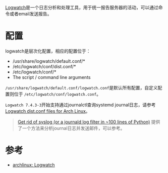 [Logwatch](http://www.logwatch.org/)是一个日志分析和处理工具，用于统一报告服务器的活动，可以通过命令或者email发送报告。

# 配置

logwatch是层次化配置，相应的配置位于：

* /usr/share/logwatch/default.conf/*
* /etc/logwatch/conf/dist.conf/*
* /etc/logwatch/conf/*
* The script / command line arguments

`/usr/share/logwatch/default.conf/logwatch.conf`是默认所有配置，自定义配置则位于 `/etc/logwatch/conf/logwatch.conf`。

`Logwatch 7.4.3-3`开始支持通过journalctl查询systemd journal日志，请参考 [Logwatch dist.conf files for Arch Linux](https://bbs.archlinux.org/viewtopic.php?id=227516)。

> [Get rid of syslog (or a journald log filter in ~100 lines of Python)](https://tim.siosm.fr/blog/2014/02/24/journald-log-scanner-python/) 提供了一个方法来分析journal日志并发送邮件，可以参考。

# 参考

* [archlinux: Logwatch](https://wiki.archlinux.org/index.php/Logwatch)